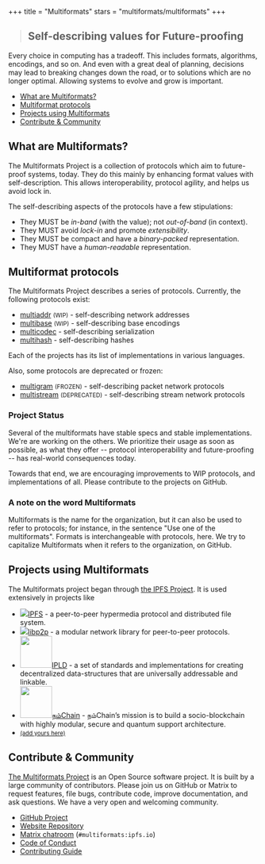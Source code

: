 +++
title = "Multiformats"
stars = "multiformats/multiformats"
+++

> ## Self-describing values for Future-proofing

Every choice in computing has a tradeoff. This includes formats, algorithms, encodings, and so on. And even with a great deal of planning, decisions may lead to breaking changes down the road, or to solutions which are no longer optimal. Allowing systems to evolve and grow is important.

- [What are Multiformats?](#what-are-multiformats)
- [Multiformat protocols](#multiformat-protocols)
- [Projects using Multiformats](#projects-using-multiformats)
- [Contribute & Community](#contribute-community)

## What are Multiformats?

The Multiformats Project is a collection of protocols which aim to future-proof systems, today. They do this mainly by enhancing format values with self-description. This allows interoperability, protocol agility, and helps us avoid lock in.

The self-describing aspects of the protocols have a few stipulations:

- They MUST be _in-band_ (with the value); not _out-of-band_ (in context).
- They MUST avoid _lock-in_ and promote _extensibility_.
- They MUST be compact and have a _binary-packed_ representation.
- They MUST have a _human-readable_ representation.


## Multiformat protocols

The Multiformats Project describes a series of protocols. Currently, the following protocols exist:

- [multiaddr](./multiaddr)  <small>(WIP)</small> - self-describing <span class="mfc mfc-multiaddr">network addresses</span>
- [multibase](https://github.com/multiformats/multibase)  <small>(WIP)</small> - self-describing <span class="mfc mfc-multibase">base encodings</span>
- [multicodec](https://github.com/multiformats/multicodec) - self-describing <span class="mfc mfc-multicodec">serialization</span>
- [multihash](./multihash) - self-describing <span class="mfc mfc-multihash">hashes</span>

<!--
- [multikey](https://github.com/ipfs/specs/issues/58) <small>(WIP)</small> - self-describing <span class="mfc mfc-multikey">keys and proofs</span>
 -->

Each of the projects has its list of implementations in various languages.

Also, some protocols are deprecated or frozen:

- [multigram](https://github.com/multiformats/multigram) <small>(FROZEN)</small> - self-describing <span class="mfc mfc-multigram">packet network protocols</span>
- [multistream](https://github.com/multiformats/multistream) <small>(DEPRECATED)</small> - self-describing <span class="mfc mfc-multistream">stream network protocols</span>

### Project Status

Several of the multiformats have stable specs and stable implementations. We're are working on the others. We prioritize their usage as soon as possible, as what they offer -- protocol interoperability and future-proofing -- has real-world consequences today.

Towards that end, we are encouraging improvements to WIP protocols, and implementations of all. Please contribute to the projects on GitHub.


### A note on the word Multiformats

Multiformats is the name for the organization, but it can also be used to refer to protocols; for instance, in the sentence "Use one of the multiformats". Formats is interchangeable with protocols, here. We try to capitalize Multiformats when it refers to the organization, on GitHub.

## Projects using Multiformats

The Multiformats project began through [the IPFS Project](https://ipfs.io). It is used extensively in projects like

<ul class="project-list">
	<li>
		<a href="https://ipfs.io">
		<img src="projects/ipfs.png" />IPFS</a>
		- a peer-to-peer hypermedia protocol and distributed file system.
	</li>
	<li>
		<a href="https://github.com/libp2p/libp2p">
		<img src="projects/libp2p.png" />libp2p</a>
		- a modular network library for peer-to-peer protocols.
	</li>
	<li>
		<a href="https://github.com/ipld/ipld">
		<img height="64px" src="https://ipld.io/img/ipld-logo.png" />IPLD</a>
		- a set of standards and implementations for creating decentralized data-structures that are universally addressable and linkable.
	</li>
	<li>
		<a href="https://github.com/NamChain-Open-Initiative-Research-Lab/NamChain">
		<img height="64px" src="https://1.bp.blogspot.com/-0SArWfduw68/XkxV8EmBBcI/AAAAAAAAABw/h9aWSWbm0J4kilgn3xddzQ3PdoP-e3RZgCLcBGAsYHQ/s1600/SAVE_20200127_132431.jpg" />நம்Chain</a>
		- நம்Chain’s mission is to build a socio-blockchain with highly modular, secure and quantum support architecture. 
	</li>
	<li>
		<small><a href="https://github.com/multiformats/website/blob/master/content/index.md">(add yours here)</a></small>
	</li>
</ul>

## Contribute & Community

<a href="/">The Multiformats Project</a> is an Open Source software project. It is built by a large community of contributors. Please join us on GitHub or Matrix to request features, file bugs, contribute code, improve documentation, and ask questions. We have a very open and welcoming community.

- [GitHub Project](https://github.com/multiformats/multiformats)
- [Website Repository](https://github.com/multiformats/website)
- [Matrix chatroom](https://matrix.to/#/#multiformats:ipfs.io) (`#multiformats:ipfs.io`)
- [Code of Conduct](https://github.com/ipfs/community/blob/master/code-of-conduct.md)
- [Contributing Guide](https://github.com/multiformats/multiformats/blob/master/contributing.md)
